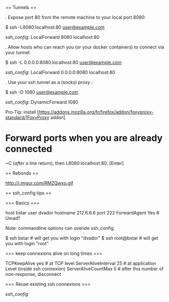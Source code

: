 


== Tunnels ==


. Expose port 80 from the remote machine to your local port 8080:

  $ ssh -L8080:localhost:80 user@example.com

  *ssh_config*: LocalForward 8080 localhost:80


. Allow hosts who can reach you (or your docker containers) to connect via your tunnel:

  $ ssh -L 0.0.0.0:8080:localhost:80 user@example.com

  *ssh_config*: LocalForward 0.0.0.0:8080 localhost:80


. Use your ssh tunnel as a (socks) proxy :

  $ ssh -D 1080 user@example.com

  *ssh_config*: DynamicForward 1080

  Pro-Tip: install [https://addons.mozilla.org/fr/firefox/addon/foxyproxy-standard/|FoxyProxy addon]


# Forward ports when you are already connected

  ~C (*after* a line return), then L8080:localhost:80, [Enter]


== Rebonds ==

  http://i.imgur.com/RMZQwxp.gif

== ssh_config tips ==


=== Basics ===

  host bstar
    user         dvador
    hostname     212.6.6.6
    port         222
    ForwardAgent Yes  # Umad?


Note: commandline options can overide ssh_config

  $ ssh bstar       # will get you with login "dvador"
  $ ssh root@bstar  # will get you with login "root"


=== keep connexions alive on long times ===

  TCPKeepAlive yes        # at TCP level
  ServerAliveInterval 25  # at application Level (inside ssh connexion)
  ServerAliveCountMax 5   # after this number of non-response, disconnect


=== Reuse existing ssh connexions ===

  *ssh_config*


